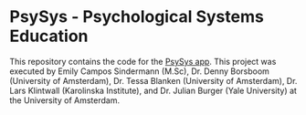 # PsySys - Psychological Systems Education
This repository contains the code for the [PsySys app](https://psysys-proto.onrender.com). This project was executed by Emily Campos Sindermann (M.Sc), Dr. Denny Borsboom (University of Amsterdam), Dr. Tessa Blanken (University of Amsterdam), Dr. Lars Klintwall (Karolinska Institute), and Dr. Julian Burger (Yale University) at the University of Amsterdam.


